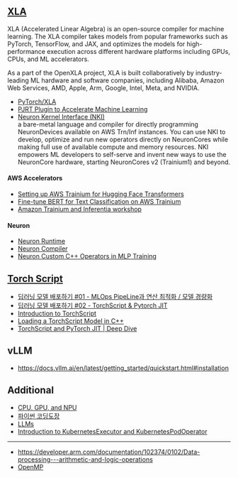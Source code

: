 
  

 
## [XLA](https://openxla.org/xla) ##
XLA (Accelerated Linear Algebra) is an open-source compiler for machine learning. The XLA compiler takes models from popular frameworks such as PyTorch, TensorFlow, and JAX, and optimizes the models for high-performance execution across different hardware platforms including GPUs, CPUs, and ML accelerators.

As a part of the OpenXLA project, XLA is built collaboratively by industry-leading ML hardware and software companies, including Alibaba, Amazon Web Services, AMD, Apple, Arm, Google, Intel, Meta, and NVIDIA.

* [PyTorch/XLA](https://docs.pytorch.org/xla/release/r2.7/index.html)
* [PJRT Plugin to Accelerate Machine Learning](https://opensource.googleblog.com/2024/03/pjrt-plugin-to-accelerate-machine-learning.html)
* [Neuron Kernel Interface (NKI)](https://awsdocs-neuron.readthedocs-hosted.com/en/latest/general/nki/index.html)  
a bare-metal language and compiler for directly programming NeuronDevices available on AWS Trn/Inf instances. You can use NKI to develop, optimize and run new operators directly on NeuronCores while making full use of available compute and memory resources. NKI empowers ML developers to self-serve and invent new ways to use the NeuronCore hardware, starting NeuronCores v2 (Trainium1) and beyond.

#### AWS Accelerators ####

* [Setting up AWS Trainium for Hugging Face Transformers](https://www.philschmid.de/setup-aws-trainium)
* [Fine-tune BERT for Text Classification on AWS Trainium](https://huggingface.co/docs/optimum-neuron/tutorials/fine_tune_bert)
* [Amazon Trainium and Inferentia workshop](https://catalog.us-east-1.prod.workshops.aws/workshops/06367dba-1077-4a51-967c-477dbbbb48b1/en-US/inf2-lab/stable-diffusion)

#### Neuron ####

* [Neuron Runtime](https://awsdocs-neuron.readthedocs-hosted.com/en/v2.9.1/neuron-runtime/nrt-api-guide.html#nrt-api-guide)
* [Neuron Compiler](https://awsdocs-neuron.readthedocs-hosted.com/en/v2.9.1/compiler/index.html)
* [Neuron Custom C++ Operators in MLP Training](https://awsdocs-neuron.readthedocs-hosted.com/en/v2.9.1/neuron-customops/tutorials/customop-mlp-training.html#neuronx-customop-mlp-tutorial)
  
## [Torch Script](https://docs.pytorch.org/docs/main/jit.html) ##

* [딥러닝 모델 배포하기 #01 - MLOps PipeLine과 연산 최적화 / 모델 경량화](https://happy-jihye.github.io/dl/torch-1/)
* [딥러닝 모델 배포하기 #02 - TorchScript & Pytorch JIT](https://happy-jihye.github.io/dl/torch-2/)
* [Introduction to TorchScript](https://docs.pytorch.org/tutorials/beginner/Intro_to_TorchScript_tutorial.html)
* [Loading a TorchScript Model in C++](https://docs.pytorch.org/tutorials/advanced/cpp_export.html)
* [TorchScript and PyTorch JIT | Deep Dive](https://www.youtube.com/watch?v=2awmrMRf0dA)


## vLLM ##

* https://docs.vllm.ai/en/latest/getting_started/quickstart.html#installation


## Additional ##

* [CPU, GPU, and NPU](https://levysoft.medium.com/cpu-gpu-and-npu-understanding-key-differences-and-their-roles-in-artificial-intelligence-2913a24d0747)
* [파이썬 코딩도장](https://dojang.io/course/view.php?id=7)
* [LLMs](https://wikidocs.net/book/13922)
* [Introduction to KubernetesExecutor and KubernetesPodOperator](https://medium.com/uncanny-recursions/introduction-to-kubernetesexecutor-and-kubernetespodoperator-ae9bb809e3b3)

---

* https://developer.arm.com/documentation/102374/0102/Data-processing---arithmetic-and-logic-operations
* [OpenMP](https://junstar92.tistory.com/234#:~:text=OpenMP%EB%8A%94%20Pthreads%EC%99%80%20%EA%B0%99%EC%9D%80%20API%EB%A5%BC%20%EC%82%AC%EC%9A%A9%ED%95%98%EC%97%AC%20%EA%B3%A0%EC%84%B1%EB%8A%A5%20%ED%94%84%EB%A1%9C%EA%B7%B8%EB%9E%A8%EC%9D%84,level%EC%97%90%EC%84%9C%20%EA%B0%9C%EB%B0%9C%ED%95%A0%20%EC%88%98%20%EC%9E%88%EB%8F%84%EB%A1%9D%20OpenMP%20%EC%8A%A4%ED%8E%99%EC%9D%84%20%EC%A0%95%EC%9D%98%ED%95%98%EC%98%80%EC%8A%B5%EB%8B%88%EB%8B%A4.)
